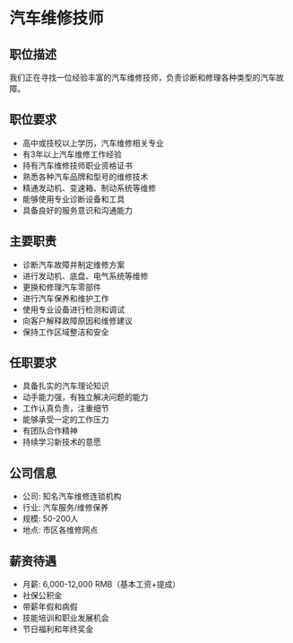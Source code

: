 # 汽车维修技师

## 职位描述
我们正在寻找一位经验丰富的汽车维修技师，负责诊断和修理各种类型的汽车故障。

## 职位要求
- 高中或技校以上学历，汽车维修相关专业
- 有3年以上汽车维修工作经验
- 持有汽车维修技师职业资格证书
- 熟悉各种汽车品牌和型号的维修技术
- 精通发动机、变速箱、制动系统等维修
- 能够使用专业诊断设备和工具
- 具备良好的服务意识和沟通能力

## 主要职责
- 诊断汽车故障并制定维修方案
- 进行发动机、底盘、电气系统等维修
- 更换和修理汽车零部件
- 进行汽车保养和维护工作
- 使用专业设备进行检测和调试
- 向客户解释故障原因和维修建议
- 保持工作区域整洁和安全

## 任职要求
- 具备扎实的汽车理论知识
- 动手能力强，有独立解决问题的能力
- 工作认真负责，注重细节
- 能够承受一定的工作压力
- 有团队合作精神
- 持续学习新技术的意愿

## 公司信息
- 公司: 知名汽车维修连锁机构
- 行业: 汽车服务/维修保养
- 规模: 50-200人
- 地点: 市区各维修网点

## 薪资待遇
- 月薪: 6,000-12,000 RMB（基本工资+提成）
- 社保公积金
- 带薪年假和病假
- 技能培训和职业发展机会
- 节日福利和年终奖金
